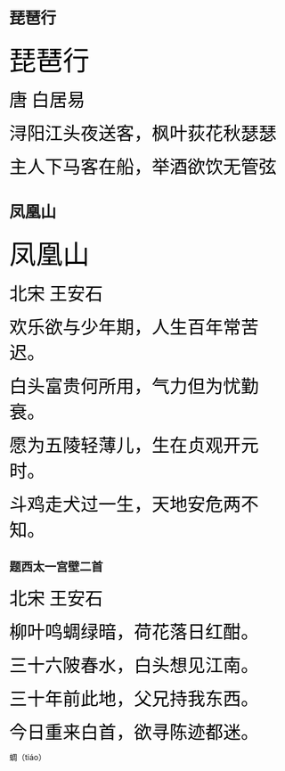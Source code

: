 # 琵琶行

<font face="楷体" size=8 color=black>琵琶行</font>

<font face="楷体" size=6 color=black>唐 白居易</font>

<font face="楷体" size=6 color=black>浔阳江头夜送客，枫叶荻花秋瑟瑟</font>

<font face="楷体" size=6 color=black>主人下马客在船，举酒欲饮无管弦</font>



# 凤凰山

<font face="楷体" size=8 color=black>凤凰山</font>

<font face="楷体" size=6 color=black>北宋 王安石</font>

<font face="楷体" size=6 color=black>欢乐欲与少年期，人生百年常苦迟。</font>

<font face="楷体" size=6 color=black>白头富贵何所用，气力但为忧勤衰。</font>

<font face="楷体" size=6 color=black>愿为五陵轻薄儿，生在贞观开元时。</font>

<font face="楷体" size=6 color=black>斗鸡走犬过一生，天地安危两不知。</font>


## 题西太一宫壁二首

<font face="楷体" size=6 color=black>北宋 王安石</font>

<font face="楷体" size=6 color=black>柳叶鸣蜩绿暗，荷花落日红酣。</font>

<font face="楷体" size=6 color=black>三十六陂春水，白头想见江南。</font>

<font face="楷体" size=6 color=black>三十年前此地，父兄持我东西。</font>

<font face="楷体" size=6 color=black>今日重来白首，欲寻陈迹都迷。</font>

蜩（tiáo）
